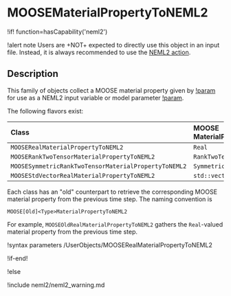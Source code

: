 # MOOSEMaterialPropertyToNEML2

!if! function=hasCapability('neml2')

!alert note
Users are +NOT+ expected to directly use this object in an input file. Instead, it is always recommended to use the [NEML2 action](syntax/NEML2/index.md).

## Description

This family of objects collect a MOOSE material property given by [!param](/UserObjects/MOOSERealMaterialPropertyToNEML2/from_moose) for use as a NEML2 input variable or model parameter [!param](/UserObjects/MOOSERealMaterialPropertyToNEML2/to_neml2).

The following flavors exist:

| Class                                                | MOOSE MaterialProperty type |
| :--------------------------------------------------- | :-------------------------- |
| `MOOSERealMaterialPropertyToNEML2`                   | `Real`                      |
| `MOOSERankTwoTensorMaterialPropertyToNEML2`          | `RankTwoTensor`             |
| `MOOSESymmetricRankTwoTensorMaterialPropertyToNEML2` | `SymmetricRankTwoTensor`    |
| `MOOSEStdVectorRealMaterialPropertyToNEML2`          | `std::vector<Real>`         |

Each class has an "old" counterpart to retrieve the corresponding MOOSE material property from the previous time step. The naming convention is

```
MOOSE[Old]<Type>MaterialPropertyToNEML2
```

For example, `MOOSEOldRealMaterialPropertyToNEML2` gathers the `Real`-valued material property from the previous time step.

!syntax parameters /UserObjects/MOOSERealMaterialPropertyToNEML2

!if-end!

!else

!include neml2/neml2_warning.md
